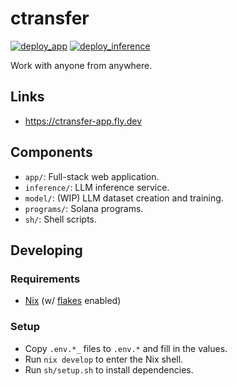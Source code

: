 # ctransfer

[![deploy_app](https://github.com/mvkvc/ctransfer/actions/workflows/deploy_app.yml/badge.svg)](https://github.com/mvkvc/ctransfer/actions/workflows/deploy_app.yml)
[![deploy_inference](https://github.com/mvkvc/ctransfer/actions/workflows/deploy_inference.yml/badge.svg)](https://github.com/mvkvc/ctransfer/actions/workflows/deploy_inference.yml)

Work with anyone from anywhere.

## Links

- https://ctransfer-app.fly.dev

## Components

- `app/`: Full-stack web application.
- `inference/`: LLM inference service.
- `model/`: (WIP) LLM dataset creation and training.
- `programs/`: Solana programs.
- `sh/`: Shell scripts.

## Developing

### Requirements

- [Nix](https://nixos.org/download.html) (w/ [flakes](https://nixos.wiki/wiki/Flakes) enabled)

### Setup

- Copy `.env.*_` files to `.env.*` and fill in the values.
- Run `nix develop` to enter the Nix shell.
- Run `sh/setup.sh` to install dependencies.
